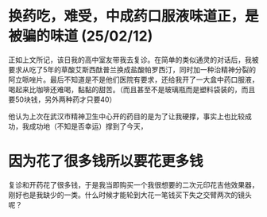 # 换药吃，难受，中成药口服液味道正，是被骗的味道 (25/02/12)

正如上文所记，该日我的高中室友带我去复诊。在简单的类似通灵的对话后，我被要求从吃了5年的草酸艾斯西酞普兰换成盐酸帕罗西汀，同时加一种治精神分裂的阿立哌唑片。最后不知道是不是他们医院有要求，还给我开了一大盒中药口服液，喝起来比咖啡还难喝，黏黏的甜苦。（而且甚至不是玻璃瓶而是塑料袋装的，而且要50块钱，另外两种药才只要40）

他认为上次在武汉市精神卫生中心开的药目的是为了让我硬撑，事实上也比较成功，我成功地（不知是否幸运）撑到了今天，

# 因为花了很多钱所以要花更多钱

复诊和开药花了很多钱，于是我当即购买一个我很想要的二次元印花吉他效果器，刚好也是我缺少的一类。什么时候才能轮到大花一笔钱买下失之交臂两次的镜头呢？